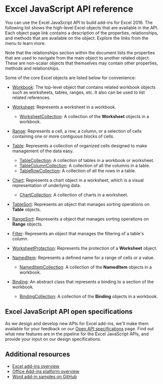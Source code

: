 # Excel JavaScript API reference

You can use the Excel JavaScript API to build add-ins for Excel 2016. The following list shows the high-level Excel objects that are available in the API. Each object page link contains a description of the properties, relationships, and methods that are available on the object. Explore the links from the menu to learn more.

Note that the relationships section within the document lists the properties that are used to navigate from the main object to another related object. These are non-scalar objects that themselves may contain other properties, methods and relationships.

Some of the core Excel objects are listed below for convenience: 

* [Workbook](../../api/excel/excel.workbook.yml): The top-level object that contains related workbook objects such as worksheets, tables, ranges, etc. It also can be used to list related references.

* [Worksheet](../../api/excel/excel.worksheet.yml): Represents a worksheet in a workbook. 
  * [WorksheetCollection](../../api/excel/excel.worksheetcollection.yml): A collection of the **Worksheet** objects in a workbook.

* [Range](../../api/excel/excel.range.yml): Represents a cell, a row, a column, or a selection of cells containing one or more contiguous blocks of cells.

* [Table](../../api/excel/excel.table.yml): Represents a collection of organized cells designed to make management of the data easy.
  * [TableCollection](../../api/excel/excel.tablecollection.yml): A collection of tables in a workbook or worksheet.
  * [TableColumnCollection](../../api/excel/excel.tablecolumncollection.yml): A collection of all the columns in a table.
  * [TableRowCollection](../../api/excel/excel.tablerowcollection.yml): A collection of all the rows in a table.

* [Chart](../../api/excel/excel.chart.yml): Represents a chart object in a worksheet, which is a visual representation of underlying data.
  * [ChartCollection](../../api/excel/excel.chartcollection.yml): A collection of charts in a worksheet.

* [TableSort](../../api/excel/excel.tablesort.yml): Represents an object that manages sorting operations on **Table** objects.

* [RangeSort](../../api/excel/excel.rangesort.yml): Represents a object that manages sorting operations on **Range** objects.

* [Filter](../../api/excel/excel.filter.yml): Represents an object that manages the filtering of a table's column.

* [WorksheetProtection](../../api/excel/excel.worksheetprotection.yml): Represents the protection of a **Worksheet** object.

* [NamedItem](../../api/excel/excel.nameditem.yml): Represents a defined name for a range of cells or a value. 
  * [NamedItemCollection](../../api/excel/excel.nameditemcollection.yml): A collection of the **NamedItem** objects in a workbook.

* [Binding](../../api/excel/excel.binding.yml): An abstract class that represents a binding to a section of the workbook.
  * [BindingCollection](../../api/excel/excel.bindingcollection.yml): A collection of the **Binding** objects in a workbook.

## Excel JavaScript API open specifications

As we design and develop new APIs for Excel add-ins, we'll make them available for your feedback on our [Open API specifications](../openspec.md) page. Find out what new features are in the pipeline for the Excel JavaScript APIs, and provide your input on our design specifications.

## Additional resources

* [Excel add-ins overview](https://docs.microsoft.com/en-us/office/dev/add-ins/excel/excel-add-ins-overview)
* [Office Add-ins platform overview](https://docs.microsoft.com/en-us/office/dev/add-ins/overview/office-add-ins)
* [Word add-in samples on GitHub](https://github.com/OfficeDev?utf8=%E2%9C%93&query=Excel)
